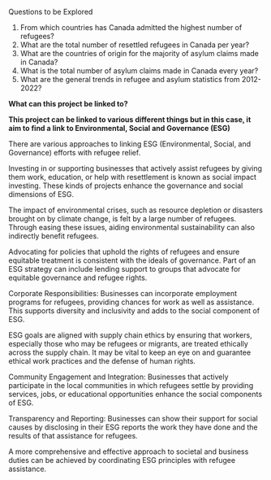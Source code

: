

Questions to be Explored
1. From which countries has Canada admitted the highest number of refugees?
2. What are the total number of resettled refugees in Canada per year?
3. What are the countries of origin for the majority of asylum claims made in Canada?
4. What is the total number of asylum claims made in Canada every year?
5. What are the general trends in refugee and asylum statistics from 2012-2022?

**What can this project be linked to?**

**This project can be linked to various different things but in this case, it aim to find a link to Environmental, Social and Governance (ESG)**

There are various approaches to linking ESG (Environmental, Social, and Governance) efforts with refugee relief.

Investing in or supporting businesses that actively assist refugees by giving them work, education, or help with resettlement is known as social impact investing. These kinds of projects enhance the governance and social dimensions of ESG.

The impact of environmental crises, such as resource depletion or disasters brought on by climate change, is felt by a large number of refugees. Through easing these issues, aiding environmental sustainability can also indirectly benefit refugees.

Advocating for policies that uphold the rights of refugees and ensure equitable treatment is consistent with the ideals of governance. Part of an ESG strategy can include lending support to groups that advocate for equitable governance and refugee rights.

Corporate Responsibilities: Businesses can incorporate employment programs for refugees, providing chances for work as well as assistance. This supports diversity and inclusivity and adds to the social component of ESG.

ESG goals are aligned with supply chain ethics by ensuring that workers, especially those who may be refugees or migrants, are treated ethically across the supply chain. It may be vital to keep an eye on and guarantee ethical work practices and the defense of human rights.

Community Engagement and Integration: Businesses that actively participate in the local communities in which refugees settle by providing services, jobs, or educational opportunities enhance the social components of ESG.

Transparency and Reporting: Businesses can show their support for social causes by disclosing in their ESG reports the work they have done and the results of that assistance for refugees.

A more comprehensive and effective approach to societal and business duties can be achieved by coordinating ESG principles with refugee assistance.







